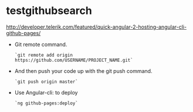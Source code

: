 # testgithubsearch

http://developer.telerik.com/featured/quick-angular-2-hosting-angular-cli-github-pages/

- Git remote command.

      `git remote add origin https://github.com/USERNAME/PROJECT_NAME.git`

- And then push your code up with the git push command.

      `git push origin master`


- Use Angular-cli: to deploy

      `ng github-pages:deploy`


